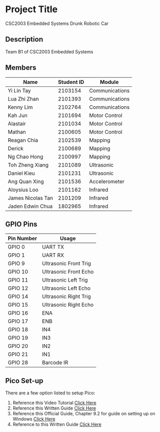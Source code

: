 # Project Title

CSC2003 Embedded Systems Drunk Robotic Car

## Description

Team B1 of CSC2003 Embedded Systems


## Members

| Name              | Student ID | Module          |
| ----------------- | ---------- | --------------- |
| Yi Lin Tay        | 2103154    | Communications  |
| Lua Zhi Zhan      | 2101393    | Communications  |
| Kenny Lim         | 2102764    | Communications  |
| Kah Jun           | 2101694    | Motor Control   |
| Alastair          | 2101034    | Motor Control   |
| Mathan            | 2100605    | Motor Control   |
| Reagan Chia       | 2102539    | Mapping         |
| Derick            | 2100689    | Mapping         |
| Ng Chao Hong      | 2100997    | Mapping         |
| Toh Zheng Xiang   | 2101089    | Ultrasonic      |
| Daniel Kieu       | 2101231    | Ultrasonic      |
| Ang Quan Xing     | 2101536    | Accelerometer   |
| Aloysius Loo      | 2101162    | Infrared        |
| James Nicolas Tan | 2101209    | Infrared        |
| Jaden Edwin Chua  | 1802965    | Infrared        |

## GPIO Pins

| Pin Number | Usage                 |
| ---------- | --------------------- |
| GPIO 0     | UART TX               |
| GPIO 1     | UART RX               |
| GPIO 9     | Ultrasonic Front Trig |
| GPIO 10    | Ultrasonic Front Echo |
| GPIO 11    | Ultrasonic Left Trig  |
| GPIO 12    | Ultrasonic Left Echo  |
| GPIO 14    | Ultrasonic Right Trig |
| GPIO 15    | Ultrasonic Right Echo |
| GPIO 16    | ENA                   |
| GPIO 17    | ENB                   |
| GPIO 18    | IN4                   |
| GPIO 19    | IN3                   |
| GPIO 20    | IN2                   |
| GPIO 21    | IN1                   |
| GPIO 28    | Barcode IR            |

## Pico Set-up

There are a few option listed to setup Pico:

1. Reference this Video Tutorial [Click Here](https://www.youtube.com/watch?v=B5rQSoOmR5w)
2. Reference this Written Guide [Click Here](https://www.digikey.sg/en/maker/projects/raspberry-pi-pico-and-rp2040-cc-part-1-blink-and-vs-code/7102fb8bca95452e9df6150f39ae8422)
3. Reference this Official Guide, Chapter 9.2 for guide on setting up on Windows [Click Here](https://datasheets.raspberrypi.com/pico/getting-started-with-pico.pdf)
4. Reference to this Written Guide [Click Here](https://www.hackster.io/lawrence-wiznet-io/how-to-setup-raspberry-pi-pico-c-c-sdk-in-window10-f2b816)